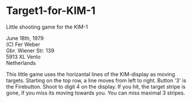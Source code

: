 # Target1-for-KIM-1

Little shooting game for the KIM-1

June 18th, 1979<br>
(C) Fer Weber<br>
    Gbr. Wiener Str. 139<br>
    5913 XL Venlo<br>
    Netherlands<br>

This little game uses the horizantal lines of the KIM-display as moving targets. Starting on the top row, a line moves from left to right. Button '3' is the Firebutton. Shoot to digit 4 on the display. If you hit, the target stripe is gone, if you miss its moving towards you. You can miss maximal 3 stripes.

